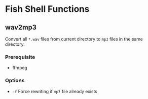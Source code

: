 # Fish Shell Functions

## wav2mp3

Convert all `*.wav` files from current directory to `mp3` files in the same directory.

### Prerequisite

* ffmpeg

### Options

* `-f` Force rewriting if `mp3` file already exists
